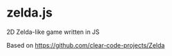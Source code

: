# zelda.js

2D Zelda-like game written in JS

Based on <https://github.com/clear-code-projects/Zelda>
